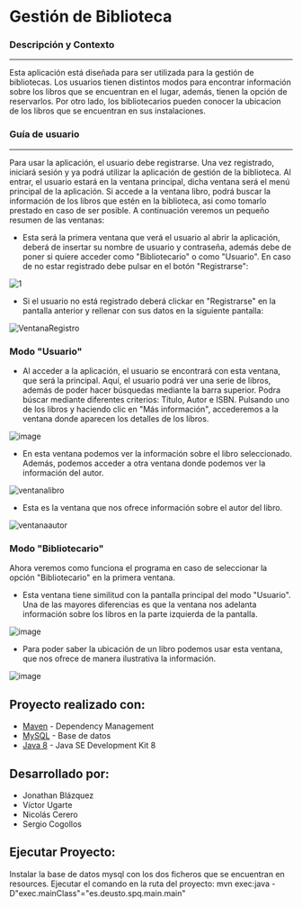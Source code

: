 Gestión de Biblioteca
=====================

### Descripción y Contexto
---
  Esta aplicación está diseñada para ser utilizada para la gestión de bibliotecas. Los usuarios tienen distintos modos para encontrar información sobre los libros que se encuentran en el lugar, además, tienen la opción de reservarlos. Por otro lado, los bibliotecarios pueden conocer la ubicacion de los libros que se encuentran en sus instalaciones.

### Guía de usuario
---
Para usar la aplicación, el usuario debe registrarse. Una vez registrado, iniciará sesión y ya podrá utilizar la aplicación de gestión de la biblioteca.
Al entrar, el usuario estará en la ventana principal, dicha ventana será el menú principal de la aplicación. 
Si accede a la ventana libro, podrá buscar la información de los libros que estén en la biblioteca, asi como tomarlo prestado en caso de ser posible.
A continuación veremos un pequeño resumen de las ventanas:

* Esta será la primera ventana que verá el usuario al abrir la aplicación, deberá de insertar su nombre de usuario y contraseña, además debe de poner si quiere acceder como "Bibliotecario" o como "Usuario". En caso de no estar registrado debe pulsar en el botón "Registrarse":

![1](https://user-images.githubusercontent.com/43268879/80314464-f07fd900-87f1-11ea-9ed6-3223cc865670.JPG)

* Si el usuario no está registrado deberá clickar en "Registrarse" en la pantalla anterior y rellenar con sus datos en la siguiente pantalla:

![VentanaRegistro](https://user-images.githubusercontent.com/43268879/78472206-40a9d500-7737-11ea-8112-5b9c3d0b2a3d.jpg)

### Modo "Usuario"

* Al acceder a la aplicación, el usuario se encontrará con esta ventana, que será la principal. Aquí, el usuario podrá ver una serie de libros, además de poder hacer búsquedas mediante la barra superior. Podra búscar mediante diferentes criterios: Título, Autor e ISBN. Pulsando uno de los libros y haciendo clic en "Más información", accederemos a la ventana donde aparecen los detalles de los libros.

![image](https://user-images.githubusercontent.com/43268879/80314598-c4b12300-87f2-11ea-8982-0ba5fc262a8f.png)

* En esta ventana podemos ver la información sobre el libro seleccionado. Además, podemos acceder a otra ventana donde podemos ver la información del autor.

![ventanalibro](https://user-images.githubusercontent.com/43268879/80314697-51f47780-87f3-11ea-86ea-0b8548faf9da.JPG)

* Esta es la ventana que nos ofrece información sobre el autor del libro.

![ventanaautor](https://user-images.githubusercontent.com/43268879/80314766-b0215a80-87f3-11ea-9cca-058ba15b0116.JPG)

### Modo "Bibliotecario"

Ahora veremos como funciona el programa en caso de seleccionar la opción "Bibliotecario" en la primera ventana.

* Esta ventana tiene similitud con la pantalla principal del modo "Usuario". Una de las mayores diferencias es que la ventana nos adelanta información sobre los libros en la parte izquierda de la pantalla.

![image](https://user-images.githubusercontent.com/43268879/80314802-f1b20580-87f3-11ea-8ca7-e0f27ee31c20.png)

* Para poder saber la ubicación de un libro podemos usar esta ventana, que nos ofrece de manera ilustrativa la información.

![image](https://user-images.githubusercontent.com/43268879/80314857-6127f500-87f4-11ea-98d3-49d17eaa555c.png)


## Proyecto realizado con:
* [Maven](https://maven.apache.org/) - Dependency Management
* [MySQL](https://www.mysql.com/) - Base de datos
* [Java 8](https://www.oracle.com/java/technologies/javase/javase-jdk8-downloads.html) - Java SE Development Kit 8

## Desarrollado por:
* Jonathan Blázquez 
* Víctor Ugarte 
* Nicolás Cerero
* Sergio Cogollos

## Ejecutar Proyecto:
Instalar la base de datos mysql con los dos ficheros que se encuentran en resources.
Ejecutar el comando en la ruta del proyecto: mvn exec:java -D"exec.mainClass"="es.deusto.spq.main.main"
